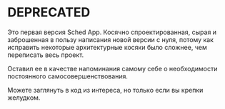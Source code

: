 # DEPRECATED

Это первая версия Sched App. Косячно спроектированная, сырая и заброшенная в пользу написания новой версии с нуля, потому как исправить некоторые архитектурные косяки было сложнее, чем переписать весь проект.

Оставил ее в качестве напоминания самому себе о необходимости постоянного самосовершенствования.

Можете заглянуть в код из интереса, но только если вы крепки желудком.

